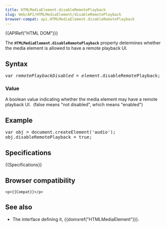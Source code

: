 ```yaml
---
title: HTMLMediaElement.disableRemotePlayback
slug: Web/API/HTMLMediaElement/disableRemotePlayback
browser-compat: api.HTMLMediaElement.disableRemotePlayback
---
```

<p>{{APIRef("HTML DOM")}}</p>

<p>The <strong><code>HTMLMediaElement.disableRemotePlayback</code></strong> property
    determines whether the media element is allowed to have a remote playback UI. </p>

<h2 id="Syntax">Syntax</h2>

<pre
    class="brush: js">var <em>remotePlaybackDisabled</em> = <em>element</em>.disableRemotePlayback; </pre>

<h3 id="Value">Value</h3>

<p>A boolean value indicating whether the media element may have a remote playback
    UI.  (false means "not disabled", which means "enabled")</p>

<h2 id="Example">Example</h2>

<pre class="brush: js">var obj = document.createElement('audio');
obj.disableRemotePlayback = true;</pre>

<h2 id="Specifications">Specifications</h2>

{{Specifications}}

<h2 id="Browser_compatibility">Browser compatibility</h2>

<div>

    <p>{{Compat}}</p>
</div>

<h2 id="See_also">See also</h2>

<ul>
    <li>The interface defining it, {{domxref("HTMLMediaElement")}}.</li>
</ul>
